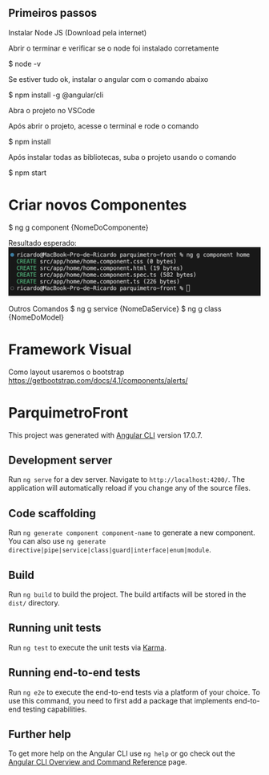 ## Primeiros passos

Instalar Node JS (Download pela internet)

Abrir o terminar e verificar se o node foi instalado corretamente

$ node -v

Se estiver tudo ok, instalar o angular com o comando abaixo

$ npm install -g @angular/cli

Abra o projeto no VSCode

Após abrir o projeto, acesse o terminal e rode o comando

$ npm install

Após instalar todas as bibliotecas, suba o projeto usando o comando

$ npm start


# Criar novos Componentes

$ ng g component {NomeDoComponente}

Resultado esperado:
![Alt text](image.png)

Outros Comandos
$ ng g service {NomeDaService}
$ ng g class {NomeDoModel}


# Framework Visual

Como layout usaremos o bootstrap
https://getbootstrap.com/docs/4.1/components/alerts/

# ParquimetroFront

This project was generated with [Angular CLI](https://github.com/angular/angular-cli) version 17.0.7.

## Development server

Run `ng serve` for a dev server. Navigate to `http://localhost:4200/`. The application will automatically reload if you change any of the source files.

## Code scaffolding

Run `ng generate component component-name` to generate a new component. You can also use `ng generate directive|pipe|service|class|guard|interface|enum|module`.

## Build

Run `ng build` to build the project. The build artifacts will be stored in the `dist/` directory.

## Running unit tests

Run `ng test` to execute the unit tests via [Karma](https://karma-runner.github.io).

## Running end-to-end tests

Run `ng e2e` to execute the end-to-end tests via a platform of your choice. To use this command, you need to first add a package that implements end-to-end testing capabilities.

## Further help

To get more help on the Angular CLI use `ng help` or go check out the [Angular CLI Overview and Command Reference](https://angular.io/cli) page.

